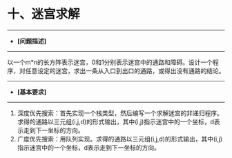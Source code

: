 十、迷宫求解
===========

----------------

- __[问题描述]__

----------------

以一个m*n的长方阵表示迷宫，0和1分别表示迷宫中的通路和障碍。设计一个程序，对任意设定的迷宫，求出一条从入口到出口的通路，或得出没有通路的结论。

----------------

- __[基本要求]__

----------------

1.	深度优先搜索：首先实现一个栈类型，然后编写一个求解迷宫的非递归程序。求得的通路以三元组(i,j,d)的形式输出，其中(i,j)指示迷宫中的一个坐标，d表示走到下一坐标的方向。
2.	广度优先搜索：用队列实现。求得的通路以三元组(i,j,d)的形式输出，其中(i,j)指示迷宫中的一个坐标，d表示走到下一坐标的方向。

